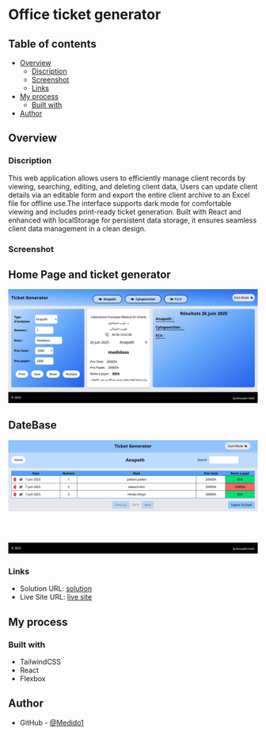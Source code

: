 # Office ticket generator
## Table of contents

- [Overview](#overview)
  - [Discription](#the-challenge)
  - [Screenshot](#screenshot)
  - [Links](#links)
- [My process](#my-process)
  - [Built with](#built-with)
- [Author](#author)

## Overview

### Discription

This web application allows users to efficiently manage client records by viewing, searching, editing, and deleting client data, Users can update client details via an editable form and export the entire client archive to an Excel file for offline use.The interface supports dark mode for comfortable viewing and includes print-ready ticket generation. Built with React and enhanced with localStorage for persistent data storage, it ensures seamless client data management in a clean design.

### Screenshot

  ## Home Page and ticket generator
  ![](./src/screenshots/desktopScreenshot.png)

  ## DateBase
  ![](./src/screenshots/dataBase.png)

### Links

- Solution URL: [solution](https://github.com/Medido1/office_ticket_generator)
- Live Site URL: [live site](https://officeticketgenerator.netlify.app/)

## My process

### Built with

- TailwindCSS
- React
- Flexbox

## Author

- GitHub - [@Medido1](https://github.com/Medido1)


